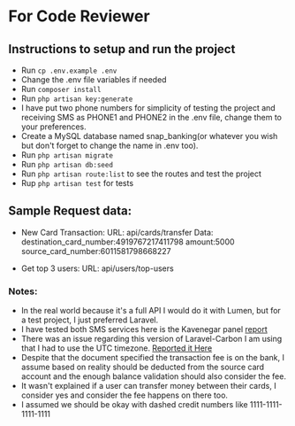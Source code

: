 # For Code Reviewer

## Instructions to setup and run the project

-   Run `cp .env.example .env`
-   Change the .env file variables if needed
-   Run `composer install`
-   Run `php artisan key:generate`
-   I have put two phone numbers for simplicity of testing the project and receiving SMS as PHONE1 and PHONE2 in the .env file, change them to your preferences.
-   Create a MySQL database named snap_banking(or whatever you wish but don't forget to change the name in .env too).
-   Run `php artisan migrate`
-   Run `php artisan db:seed`
-   Run `php artisan route:list` to see the routes and test the project
-   Rup `php artisan test` for tests

## Sample Request data:

-   New Card Transaction:
    URL:
    api/cards/transfer
    Data:
    destination_card_number:4919767217411798
    amount:5000
    source_card_number:6011581798668227

-   Get top 3 users:
    URL: api/users/top-users

### Notes:
-   In the real world because it's a full API I would do it with Lumen, but for a test project, I just preferred Laravel.
-   I have tested both SMS services here is the Kavenegar panel [report](https://prnt.sc/-fUGpvJqBc5f)
-   There was an issue regarding this version of Laravel-Carbon I am using that I had to use the UTC timezone. [Reported it Here](https://github.com/laravel/framework/issues/51997)
-   Despite that the document specified the transaction fee is on the bank, I assume based on reality should be deducted from the source card account and the enough balance validation should also consider the fee.
-   It wasn't explained if a user can transfer money between their cards, I consider yes and consider the fee happens on there too.
-   I assumed we should be okay with dashed credit numbers like 1111-1111-1111-1111
